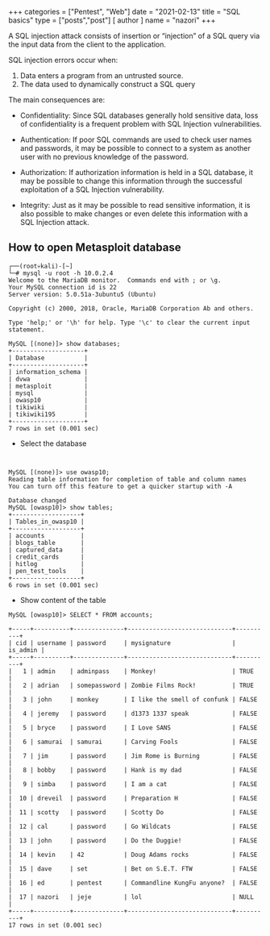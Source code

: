 +++
categories = ["Pentest", "Web"]
date = "2021-02-13"
title = "SQL basics"
type = ["posts","post"]
[ author ]
  name = "nazori"
+++


A SQL injection attack consists of insertion or “injection” of a SQL query via the input data from the client to the application.


SQL injection errors occur when:

   1. Data enters a program from an untrusted source.
   2. The data used to dynamically construct a SQL query

The main consequences are:

  *  Confidentiality: Since SQL databases generally hold sensitive data, loss of confidentiality is a frequent problem with SQL Injection vulnerabilities.
  
  *  Authentication: If poor SQL commands are used to check user names and passwords, it may be possible to connect to a system as another user with no previous knowledge of the password.
  
  *  Authorization: If authorization information is held in a SQL database, it may be possible to change this information through the successful exploitation of a SQL Injection vulnerability.
  
  *  Integrity: Just as it may be possible to read sensitive information, it is also possible to make changes or even delete this information with a SQL Injection attack.


## How to open Metasploit database
```
┌──(root💀kali)-[~]
└─# mysql -u root -h 10.0.2.4
Welcome to the MariaDB monitor.  Commands end with ; or \g.
Your MySQL connection id is 22
Server version: 5.0.51a-3ubuntu5 (Ubuntu)

Copyright (c) 2000, 2018, Oracle, MariaDB Corporation Ab and others.

Type 'help;' or '\h' for help. Type '\c' to clear the current input statement.

MySQL [(none)]> show databases;
+--------------------+
| Database           |
+--------------------+
| information_schema |
| dvwa               |
| metasploit         |
| mysql              |
| owasp10            |
| tikiwiki           |
| tikiwiki195        |
+--------------------+
7 rows in set (0.001 sec)

```

* Select the database
  
```


MySQL [(none)]> use owasp10;
Reading table information for completion of table and column names
You can turn off this feature to get a quicker startup with -A

Database changed
MySQL [owasp10]> show tables;
+-------------------+
| Tables_in_owasp10 |
+-------------------+
| accounts          |
| blogs_table       |
| captured_data     |
| credit_cards      |
| hitlog            |
| pen_test_tools    |
+-------------------+
6 rows in set (0.001 sec)
```

* Show content of the table
  
```
MySQL [owasp10]> SELECT * FROM accounts;

+-----+----------+--------------+-----------------------------+----------+
| cid | username | password     | mysignature                 | is_admin |
+-----+----------+--------------+-----------------------------+----------+
|   1 | admin    | adminpass    | Monkey!                     | TRUE     |
|   2 | adrian   | somepassword | Zombie Films Rock!          | TRUE     |
|   3 | john     | monkey       | I like the smell of confunk | FALSE    |
|   4 | jeremy   | password     | d1373 1337 speak            | FALSE    |
|   5 | bryce    | password     | I Love SANS                 | FALSE    |
|   6 | samurai  | samurai      | Carving Fools               | FALSE    |
|   7 | jim      | password     | Jim Rome is Burning         | FALSE    |
|   8 | bobby    | password     | Hank is my dad              | FALSE    |
|   9 | simba    | password     | I am a cat                  | FALSE    |
|  10 | dreveil  | password     | Preparation H               | FALSE    |
|  11 | scotty   | password     | Scotty Do                   | FALSE    |
|  12 | cal      | password     | Go Wildcats                 | FALSE    |
|  13 | john     | password     | Do the Duggie!              | FALSE    |
|  14 | kevin    | 42           | Doug Adams rocks            | FALSE    |
|  15 | dave     | set          | Bet on S.E.T. FTW           | FALSE    |
|  16 | ed       | pentest      | Commandline KungFu anyone?  | FALSE    |
|  17 | nazori   | jeje         | lol                         | NULL     |
+-----+----------+--------------+-----------------------------+----------+
17 rows in set (0.001 sec)

```